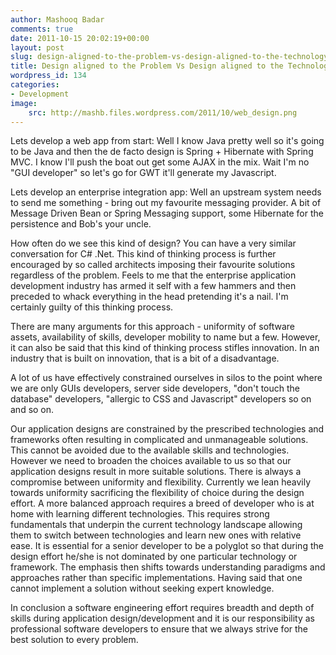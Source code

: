 ```yaml
---
author: Mashooq Badar
comments: true
date: 2011-10-15 20:02:19+00:00
layout: post
slug: design-aligned-to-the-problem-vs-design-aligned-to-the-technology
title: Design aligned to the Problem Vs Design aligned to the Technology
wordpress_id: 134
categories:
- Development
image:
    src: http://mashb.files.wordpress.com/2011/10/web_design.png
---
```


Lets develop a web app from start: Well I know Java pretty well so it's going to be Java and then the de facto design is Spring + Hibernate with Spring MVC. I know I'll push the boat out get some AJAX in the mix. Wait I'm no "GUI developer" so let's go for GWT it'll generate my Javascript.

Lets develop an enterprise integration app: Well an upstream system needs to send me something - bring out my favourite messaging provider. A bit of Message Driven Bean or Spring Messaging support, some Hibernate for the persistence and Bob's your uncle.

How often do we see this kind of design? You can have a very similar conversation for C# .Net. This kind of thinking process is further encouraged by so called architects imposing their favourite solutions regardless of the problem. Feels to me that the enterprise application development industry has armed it self with a few hammers and then preceded to whack everything in the head pretending it's a nail. I'm certainly guilty of this thinking process.

There are many arguments for this approach - uniformity of software assets, availability of skills, developer mobility to name but a few. However, it can also be said that this kind of thinking process stifles innovation. In an industry that is built on innovation, that is a bit of a disadvantage.

A lot of us have effectively constrained ourselves in silos to the point where we are only GUIs developers, server side developers, "don't touch the database" developers, "allergic to CSS and Javascript" developers so on and so on.

Our application designs are constrained by the prescribed technologies and frameworks often resulting in complicated and unmanageable solutions. This cannot be avoided due to the available skills and technologies. However we need to broaden the choices available to us so that our application designs result in more suitable solutions. There is always a compromise between uniformity and flexibility. Currently we lean heavily towards uniformity sacrificing the flexibility of choice during the design effort. A more balanced approach requires a breed of developer who is at home with learning different technologies. This requires strong fundamentals that underpin the current technology landscape allowing them to switch between technologies and learn new ones with relative ease. It is essential for a senior developer to be a polyglot so that during the design effort he/she is not dominated by one particular technology or framework. The emphasis then shifts towards understanding paradigms and approaches rather than specific implementations. Having said that one cannot implement a solution without seeking expert knowledge.

In conclusion a software engineering effort requires breadth and depth of skills during application design/development and it is our responsibility as professional software developers to ensure that we always strive for the best solution to every problem.
